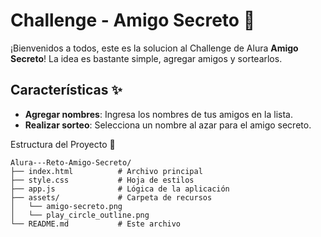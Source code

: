 # Challenge - Amigo Secreto 🎁

¡Bienvenidos a todos, este es la solucion al Challenge de Alura **Amigo Secreto**!
La idea es bastante simple, agregar amigos y sortearlos.

## Características ✨

- **Agregar nombres**: Ingresa los nombres de tus amigos en la lista.
- **Realizar sorteo**: Selecciona un nombre al azar para el amigo secreto.

Estructura del Proyecto 📂

	Alura---Reto-Amigo-Secreto/
	├── index.html          # Archivo principal
	├── style.css           # Hoja de estilos
	├── app.js              # Lógica de la aplicación
	├── assets/             # Carpeta de recursos
	│   └── amigo-secreto.png
	│   └── play_circle_outline.png
	└── README.md           # Este archivo
